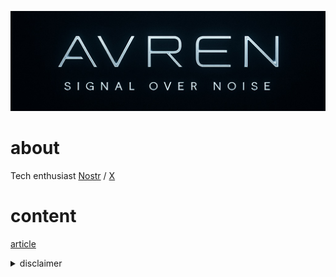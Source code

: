 <img src="picture/3C0A1925-4F9D-491D-9FE5-9D0F339DE942.jpeg" /> <br />
# about
Tech enthusiast
[Nostr](https://primal.net/p/npub1jp3776ujdul56rfkkrv8rxxgrslqr07rz83xpmz3ndl74lg7ngys320eg2) / [X](https://x.com/avren_tech?s=21) <br >

# content
[article](https://github.com/avren-tech/home/wiki) <br >

<details>
<summary>disclaimer</summary>
This content was created by the author based on independent research and reflects the author's current understanding at the time of writing.
While every effort has been made to ensure the information is accurate and up-to-date, no guarantee is given regarding its correctness, completeness, or applicability to specific situations.
This material is intended for informational purposes only and should not be considered as professional advice. Users are encouraged to verify critical information through additional sources before relying on it for decision-making. Neither the author nor the organization assumes any liability for errors, omissions, or potential consequences arising from the use of this content.
</details>
